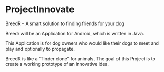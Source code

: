 # ProjectInnovate


BreedR -
A smart solution to finding friends for your dog

Breedr will be an Application for Android, which is written in Java. 

This Application is for dog owners who would like their dogs to meet and play and optionally to propagate. 

BreedR is like a “Tinder clone” for animals. The goal of this Project is to create a working prototype of an innovative idea.
